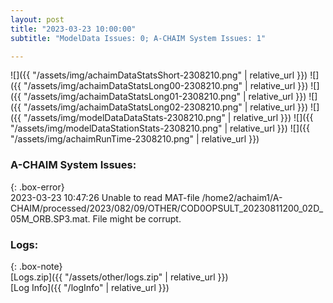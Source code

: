 ```yaml
---
layout: post
title: "2023-03-23 10:00:00"
subtitle: "ModelData Issues: 0; A-CHAIM System Issues: 1"

---
```


![]({{ "/assets/img/achaimDataStatsShort-2308210.png" | relative_url }})
![]({{ "/assets/img/achaimDataStatsLong00-2308210.png" | relative_url }})
![]({{ "/assets/img/achaimDataStatsLong01-2308210.png" | relative_url }})
![]({{ "/assets/img/achaimDataStatsLong02-2308210.png" | relative_url }})
![]({{ "/assets/img/modelDataDataStats-2308210.png" | relative_url }})
![]({{ "/assets/img/modelDataStationStats-2308210.png" | relative_url }})
![]({{ "/assets/img/achaimRunTime-2308210.png" | relative_url }})



### A-CHAIM System Issues:  
  
{: .box-error}  
2023-03-23 10:47:26 Unable to read MAT-file /home2/achaim1/A-CHAIM/processed/2023/082/09/OTHER/COD0OPSULT_20230811200_02D_05M_ORB.SP3.mat. File might be corrupt.  

### Logs:  
  
{: .box-note}  
[Logs.zip]({{ "/assets/other/logs.zip" | relative_url }})  
[Log Info]({{ "/logInfo" | relative_url }})  
